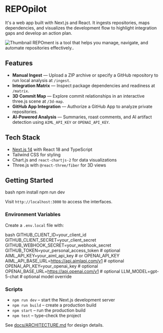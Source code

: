 
# REPOpilot

It's a web app built with Next.js and React. 
It ingests repositories, maps dependencies, and visualizes the development flow to highlight integration gaps and develop an action plan.

![Thumbnail](https://github.com/user-attachments/assets/faaf13e7-c221-4249-83a2-d0936fd49e40)
REPOment is a tool that helps you manage, navigate, and automate repositories effectively.. 

<!--
├── .env
├── .gitignore
├── README.md
├── app
    ├── 3d-map
    │   └── page.tsx
    ├── api
    │   ├── code
    │   │   └── [...name]
    │   │   │   └── route.ts
    │   ├── components
    │   │   └── route.ts
    │   ├── github
    │   │   ├── auth
    │   │   │   └── route.ts
    │   │   ├── branches
    │   │   │   └── route.ts
    │   │   ├── callback
    │   │   │   └── route.ts
    │   │   ├── commit
    │   │   │   └── route.ts
    │   │   ├── commits
    │   │   │   └── route.ts
    │   │   ├── contents
    │   │   │   └── route.ts
    │   │   ├── logout
    │   │   │   └── route.ts
    │   │   ├── repos
    │   │   │   └── route.ts
    │   │   └── webhook
    │   │   │   └── route.ts
    │   ├── ingest
    │   │   └── route.ts
    │   ├── oint
    │   │   ├── apply
    │   │   │   └── route.ts
    │   │   ├── create
    │   │   │   └── route.ts
    │   │   ├── state.ts
    │   │   └── summary
    │   │   │   └── route.ts
    │   ├── roaster
    │   │   ├── fix
    │   │   │   └── route.ts
    │   │   └── route.ts
    │   └── vibe-killer
    │   │   └── route.ts
    ├── globals.css
    ├── ingest
    │   └── page.tsx
    ├── layout.tsx
    ├── matrix
    │   └── page.tsx
    ├── page.tsx
    ├── roaster
    │   └── page.tsx
    ├── toolset
    │   └── page.tsx
    └── vibe-killer
    │   └── page.tsx
├── components
    ├── AnimatedLogo.tsx
    ├── AuthControls.tsx
    ├── DocsUploader.tsx
    ├── EvilEyes.tsx
    ├── HexBackground.tsx
    ├── OintCreationFlow.tsx
    └── TopNav.tsx
├── docs
    ├── ARCHITECTURE.md
    └── LICENSE.md
├── lib
    ├── docsState.ts
    ├── github.ts
    ├── openai.ts
    ├── roasterState.ts
    ├── toolsetState.ts
    ├── types.oint.ts
    └── ui.tsx
├── next-env.d.ts
├── next.config.js
├── package-lock.json
├── package.json
├── postcss.config.js
├── public
    ├── OINTment_logo_vert.svg
    ├── aimlapi.svg
    ├── favicon.svg
    ├── gpt5-face.svg
    └── logos
    │   ├── aimlapi.svg
    │   ├── github.svg
    │   ├── nextjs.svg
    │   ├── openai.svg
    │   ├── redis.svg
    │   ├── sentry.svg
    │   ├── supabase.svg
    │   └── vercel.svg
├── tailwind.config.js
└── tsconfig.json

-->


## Features

- **Manual Ingest** &mdash; Upload a ZIP archive or specify a GitHub repository to run local analysis at `/ingest`.
- **Integration Matrix** &mdash; Inspect package dependencies and readiness at `/matrix`.
- **3D Commit Map** &mdash; Explore commit relationships in an interactive three.js scene at `/3d-map`.
- **GitHub App Integration** &mdash; Authorize a GitHub App to analyze private repositories.
- **AI‑Powered Analysis** &mdash; Summaries, roast comments, and AI artifact detection using `AIML_API_KEY` or `OPENAI_API_KEY`.

## Tech Stack

- [Next.js 14](https://nextjs.org) with React 18 and TypeScript
- Tailwind CSS for styling
- Chart.js and `react-chartjs-2` for data visualizations
- Three.js with `@react-three/fiber` for 3D views

## Getting Started

bash
npm install
npm run dev


Visit `http://localhost:3000` to access the interfaces.

### Environment Variables

Create a `.env.local` file with:

bash
GITHUB_CLIENT_ID=your_client_id
GITHUB_CLIENT_SECRET=your_client_secret
GITHUB_WEBHOOK_SECRET=your_webhook_secret
GITHUB_TOKEN=your_personal_access_token # optional
AIML_API_KEY=your_aiml_api_key          # or OPENAI_API_KEY
AIML_API_BASE_URL=https://api.aimlapi.com/v1 # optional
OPENAI_API_KEY=your_openai_key          # optional
OPENAI_BASE_URL=https://api.openai.com/v1 # optional
LLM_MODEL=gpt-5-chat                    # optional model override


### Scripts

- `npm run dev` &ndash; start the Next.js development server
- `npm run build` &ndash; create a production build
- `npm start` &ndash; run the production build
- `npm test` &ndash; type-check the project

See [docs/ARCHITECTURE.md](docs/ARCHITECTURE.md) for design details.



